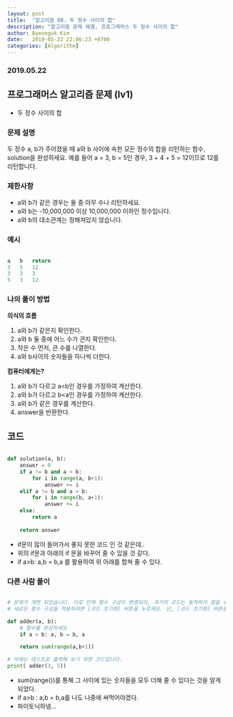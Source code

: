 ```yaml
---
layout: post
title:  "알고리즘 08. 두 정수 사이의 합"
description: "알고리즘 문제 해결, 프로그래머스 두 정수 사이의 합"
author: Byeonguk Kim
date:   2019-05-22 22:06:23 +0700
categories: [Algorithm]
---
```


### 2019.05.22 

## 프로그래머스 알고리즘 문제 (lv1)

* 두 정수 사이의 합

### 문제 설명

두 정수 a, b가 주어졌을 때 a와 b 사이에 속한 모든 정수의 합을 리턴하는 함수, solution을 완성하세요. 
예를 들어 a = 3, b = 5인 경우, 3 + 4 + 5 = 12이므로 12를 리턴합니다.

### 제한사항

* a와 b가 같은 경우는 둘 중 아무 수나 리턴하세요.
* a와 b는 -10,000,000 이상 10,000,000 이하인 정수입니다.
* a와 b의 대소관계는 정해져있지 않습니다.


### 예시

```python

a	b	return
3	5	12
3	3	3
5	3	12

```

### 나의 풀이 방법

**의식의 흐름**

1. a와 b가 같은지 확인한다.
2. a와 b 둘 중에 어느 수가 큰지 확인한다.
3. 작은 수 먼저, 큰 수를 나열한다.
4. a와 b사이의 숫자들을 하나씩 더한다.

**컴퓨터에게는?**

1. a와 b가 다르고 a<b인 경우를 가정하여 계산한다.
2. a와 b가 다르고 b<a인 경우를 가정하여 계산한다.
3. a와 b가 같은 경우를 계산한다.
2. answer을 반환한다.


## 코드

```python

def solution(a, b):
    answer = 0
    if a != b and a < b:
        for i in range(a, b+1):
            answer += i
    elif a != b and a > b:
        for i in range(b, a+1):
            answer += i
    else:
        return a
    
    return answer

```

* if문이 많이 들어가서 좋지 못한 코드 인 것 같은데..
* 위의 if문과 아래의 if 문을 바꾸어 줄 수 있을 것 같다.
* if a>b: a,b = b,a 를 활용하여 위 아래를 합쳐 줄 수 있다.

### 다른 사람 풀이

```python

# 문제가 개편 되었습니다. 이로 인해 함수 구성이 변경되어, 과거의 코드는 동작하지 않을 수 있습니다.
# 새로운 함수 구성을 적용하려면 [코드 초기화] 버튼을 누르세요. 단, [코드 초기화] 버튼을 누르면 작성 중인 코드는 사라집니다.

def adder(a, b):
    # 함수를 완성하세요
    if a > b: a, b = b, a

    return sum(range(a,b+1))

# 아래는 테스트로 출력해 보기 위한 코드입니다.
print( adder(3, 5))

```

* sum(range())를 통해 그 사이에 있는 숫자들을 모두 더해 줄 수 있다는 것을 알게 되었다.
* if a>b : a,b = b,a를 나도 나중에 써먹어야겠다.
* 파이토닉하넹... 